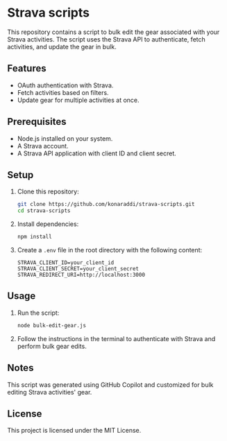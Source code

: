 # Strava scripts

This repository contains a script to bulk edit the gear associated with your Strava activities. The script uses the Strava API to authenticate, fetch activities, and update the gear in bulk.

## Features
- OAuth authentication with Strava.
- Fetch activities based on filters.
- Update gear for multiple activities at once.

## Prerequisites
- Node.js installed on your system.
- A Strava account.
- A Strava API application with client ID and client secret.

## Setup
1. Clone this repository:
   ```bash
   git clone https://github.com/konaraddi/strava-scripts.git
   cd strava-scripts
   ```
2. Install dependencies:
   ```bash
   npm install
   ```
3. Create a `.env` file in the root directory with the following content:
   ```env
   STRAVA_CLIENT_ID=your_client_id
   STRAVA_CLIENT_SECRET=your_client_secret
   STRAVA_REDIRECT_URI=http://localhost:3000
   ```

## Usage
1. Run the script:
   ```bash
   node bulk-edit-gear.js
   ```
2. Follow the instructions in the terminal to authenticate with Strava and perform bulk gear edits.

## Notes
This script was generated using GitHub Copilot and customized for bulk editing Strava activities' gear.

## License
This project is licensed under the MIT License.
